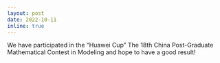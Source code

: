 ```yaml
---
layout: post
date: 2022-10-11
inline: true
---
```


We have participated in the “Huawei Cup” The 18th China Post-Graduate Mathematical Contest in Modeling and hope to have a good result!